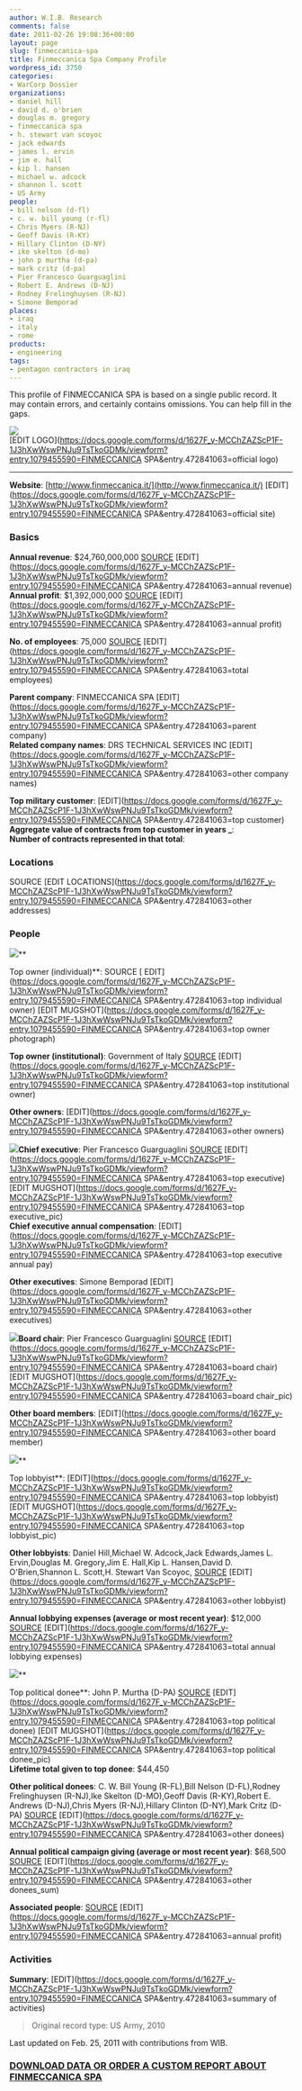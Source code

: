 ```yaml
---
author: W.I.B. Research
comments: false
date: 2011-02-26 19:08:36+00:00
layout: page
slug: finmeccanica-spa
title: Finmeccanica Spa Company Profile
wordpress_id: 3750
categories:
- WarCorp Dossier
organizations:
- daniel hill
- david d. o'brien
- douglas m. gregory
- finmeccanica spa
- h. stewart van scoyoc
- jack edwards
- james l. ervin
- jim e. hall
- kip l. hansen
- michael w. adcock
- shannon l. scott
- US Army
people:
- bill nelson (d-fl)
- c. w. bill young (r-fl)
- Chris Myers (R-NJ)
- Geoff Davis (R-KY)
- Hillary Clinton (D-NY)
- ike skelton (d-mo)
- john p murtha (d-pa)
- mark critz (d-pa)
- Pier Francesco Guarguaglini
- Robert E. Andrews (D-NJ)
- Rodney Frelinghuysen (R-NJ)
- Simone Bemporad
places:
- iraq
- italy
- rome
products:
- engineering
tags:
- pentagon contractors in iraq
---
```


This profile of FINMECCANICA SPA is based on a single public record. It may contain errors, and certainly contains omissions. You can help fill in the gaps.

<!-- more -->

![](/images/2011/02/finmeccanica-logo.jpg)   
[EDIT LOGO](https://docs.google.com/forms/d/1627F_y-MCChZAZScP1F-1J3hXwWswPNJu9TsTkoGDMk/viewform?entry.1079455590=FINMECCANICA SPA&entry.472841063=official logo)

  


* * *

**Website**: [http://www.finmeccanica.it/](http://www.finmeccanica.it/) [EDIT](https://docs.google.com/forms/d/1627F_y-MCChZAZScP1F-1J3hXwWswPNJu9TsTkoGDMk/viewform?entry.1079455590=FINMECCANICA SPA&entry.472841063=official site)

### Basics

**Annual revenue**: $24,760,000,000  [SOURCE](http://www.finmeccanica.it/Corporate/EN/Corporate/Il_Gruppo/Profilo/index.sdo) [EDIT](https://docs.google.com/forms/d/1627F_y-MCChZAZScP1F-1J3hXwWswPNJu9TsTkoGDMk/viewform?entry.1079455590=FINMECCANICA SPA&entry.472841063=annual revenue)  
**Annual profit**: $1,392,000,000  [ SOURCE](http://www.finmeccanica.it/Corporate/EN/Corporate/Investor_Relations/Dati_Finanziari/Principali_dati_finanziari/index.sdo) [EDIT](https://docs.google.com/forms/d/1627F_y-MCChZAZScP1F-1J3hXwWswPNJu9TsTkoGDMk/viewform?entry.1079455590=FINMECCANICA SPA&entry.472841063=annual profit)

**No. of employees**: 75,000 [ SOURCE](http://www.finmeccanica.it/Corporate/EN/Corporate/Il_Gruppo/Profilo/index.sdo) [EDIT](https://docs.google.com/forms/d/1627F_y-MCChZAZScP1F-1J3hXwWswPNJu9TsTkoGDMk/viewform?entry.1079455590=FINMECCANICA SPA&entry.472841063=total employees)

**Parent company**: FINMECCANICA SPA [EDIT](https://docs.google.com/forms/d/1627F_y-MCChZAZScP1F-1J3hXwWswPNJu9TsTkoGDMk/viewform?entry.1079455590=FINMECCANICA SPA&entry.472841063=parent company)  
**Related company names**: DRS TECHNICAL SERVICES INC [EDIT](https://docs.google.com/forms/d/1627F_y-MCChZAZScP1F-1J3hXwWswPNJu9TsTkoGDMk/viewform?entry.1079455590=FINMECCANICA SPA&entry.472841063=other company names)

**Top military customer**:  [EDIT](https://docs.google.com/forms/d/1627F_y-MCChZAZScP1F-1J3hXwWswPNJu9TsTkoGDMk/viewform?entry.1079455590=FINMECCANICA SPA&entry.472841063=top customer)  
**Aggregate value of contracts from top customer in years _**:   
**Number of contracts represented in that total**:   


### Locations

SOURCE [EDIT LOCATIONS](https://docs.google.com/forms/d/1627F_y-MCChZAZScP1F-1J3hXwWswPNJu9TsTkoGDMk/viewform?entry.1079455590=FINMECCANICA SPA&entry.472841063=other addresses)

 

### People

 

![](/images/emptysuit.jpg)**

Top owner (individual)**:  SOURCE [ EDIT](https://docs.google.com/forms/d/1627F_y-MCChZAZScP1F-1J3hXwWswPNJu9TsTkoGDMk/viewform?entry.1079455590=FINMECCANICA SPA&entry.472841063=top individual owner) [EDIT MUGSHOT](https://docs.google.com/forms/d/1627F_y-MCChZAZScP1F-1J3hXwWswPNJu9TsTkoGDMk/viewform?entry.1079455590=FINMECCANICA SPA&entry.472841063=top owner photograph)

**Top owner (institutional)**: Government of Italy [ SOURCE](http://www.finmeccanica.it/Corporate/EN/Corporate/Investor_Relations/Domande_e_Risposte/index.sdo) [EDIT](https://docs.google.com/forms/d/1627F_y-MCChZAZScP1F-1J3hXwWswPNJu9TsTkoGDMk/viewform?entry.1079455590=FINMECCANICA SPA&entry.472841063=top institutional owner)

**Other owners**:  [EDIT](https://docs.google.com/forms/d/1627F_y-MCChZAZScP1F-1J3hXwWswPNJu9TsTkoGDMk/viewform?entry.1079455590=FINMECCANICA SPA&entry.472841063=other owners)

![](/images/2011/02/Pier-Francesco-Guarguaglini-finmeccanica.jpg)**Chief executive**: Pier Francesco Guarguaglini [ SOURCE](http://www.finmeccanica.it/Corporate/EN/Corporate/Il_Gruppo/Profilo/index.sdo) [EDIT](https://docs.google.com/forms/d/1627F_y-MCChZAZScP1F-1J3hXwWswPNJu9TsTkoGDMk/viewform?entry.1079455590=FINMECCANICA SPA&entry.472841063=top executive) [EDIT MUGSHOT](https://docs.google.com/forms/d/1627F_y-MCChZAZScP1F-1J3hXwWswPNJu9TsTkoGDMk/viewform?entry.1079455590=FINMECCANICA SPA&entry.472841063=top executive_pic)  
**Chief executive annual compensation**:   [EDIT](https://docs.google.com/forms/d/1627F_y-MCChZAZScP1F-1J3hXwWswPNJu9TsTkoGDMk/viewform?entry.1079455590=FINMECCANICA SPA&entry.472841063=top executive annual pay)

**Other executives**: Simone Bemporad [EDIT](https://docs.google.com/forms/d/1627F_y-MCChZAZScP1F-1J3hXwWswPNJu9TsTkoGDMk/viewform?entry.1079455590=FINMECCANICA SPA&entry.472841063=other executives)

![](/images/2011/02/Pier-Francesco-Guarguaglini-finmeccanica.jpg)**Board chair**: Pier Francesco Guarguaglini [ SOURCE](http://www.finmeccanica.it/Corporate/EN/Corporate/Il_Gruppo/Profilo/index.sdo) [EDIT](https://docs.google.com/forms/d/1627F_y-MCChZAZScP1F-1J3hXwWswPNJu9TsTkoGDMk/viewform?entry.1079455590=FINMECCANICA SPA&entry.472841063=board chair) [EDIT MUGSHOT](https://docs.google.com/forms/d/1627F_y-MCChZAZScP1F-1J3hXwWswPNJu9TsTkoGDMk/viewform?entry.1079455590=FINMECCANICA SPA&entry.472841063=board chair_pic)

**Other board members**:  [EDIT](https://docs.google.com/forms/d/1627F_y-MCChZAZScP1F-1J3hXwWswPNJu9TsTkoGDMk/viewform?entry.1079455590=FINMECCANICA SPA&entry.472841063=other board member)

![](/images/emptysuit.jpg)**

Top lobbyist**:  [EDIT](https://docs.google.com/forms/d/1627F_y-MCChZAZScP1F-1J3hXwWswPNJu9TsTkoGDMk/viewform?entry.1079455590=FINMECCANICA SPA&entry.472841063=top lobbyist) [EDIT MUGSHOT](https://docs.google.com/forms/d/1627F_y-MCChZAZScP1F-1J3hXwWswPNJu9TsTkoGDMk/viewform?entry.1079455590=FINMECCANICA SPA&entry.472841063=top lobbyist_pic)

**Other lobbyists**: Daniel Hill,Michael W. Adcock,Jack Edwards,James L. Ervin,Douglas M. Gregory,Jim E. Hall,Kip L. Hansen,David D. O'Brien,Shannon L. Scott,H. Stewart Van Scoyoc, [ SOURCE](http://influenceexplorer.com/organization/finmeccanica-spa/ff713c7b82f948afb8d48d1ec47146c8) [EDIT](https://docs.google.com/forms/d/1627F_y-MCChZAZScP1F-1J3hXwWswPNJu9TsTkoGDMk/viewform?entry.1079455590=FINMECCANICA SPA&entry.472841063=other lobbyist)

**Annual lobbying expenses (average or most recent year)**: $12,000  [ SOURCE](http://influenceexplorer.com/organization/finmeccanica-spa/ff713c7b82f948afb8d48d1ec47146c8) [EDIT](https://docs.google.com/forms/d/1627F_y-MCChZAZScP1F-1J3hXwWswPNJu9TsTkoGDMk/viewform?entry.1079455590=FINMECCANICA SPA&entry.472841063=total annual lobbying expenses)

![](/images/emptysuit.jpg)**

Top political donee**: John P. Murtha (D-PA) [ SOURCE](http://influenceexplorer.com/organization/finmeccanica-spa/ff713c7b82f948afb8d48d1ec47146c8) [EDIT](https://docs.google.com/forms/d/1627F_y-MCChZAZScP1F-1J3hXwWswPNJu9TsTkoGDMk/viewform?entry.1079455590=FINMECCANICA SPA&entry.472841063=top political donee) [EDIT MUGSHOT](https://docs.google.com/forms/d/1627F_y-MCChZAZScP1F-1J3hXwWswPNJu9TsTkoGDMk/viewform?entry.1079455590=FINMECCANICA SPA&entry.472841063=top political donee_pic)  
**Lifetime total given to top donee**: $44,450  

**Other political donees**: C. W. Bill Young (R-FL),Bill Nelson (D-FL),Rodney Frelinghuysen (R-NJ),Ike Skelton (D-MO),Geoff Davis (R-KY),Robert E. Andrews (D-NJ),Chris Myers (R-NJ),Hillary Clinton (D-NY),Mark Critz (D-PA) [ SOURCE](http://influenceexplorer.com/organization/finmeccanica-spa/ff713c7b82f948afb8d48d1ec47146c8) [EDIT](https://docs.google.com/forms/d/1627F_y-MCChZAZScP1F-1J3hXwWswPNJu9TsTkoGDMk/viewform?entry.1079455590=FINMECCANICA SPA&entry.472841063=other donees)

**Annual political campaign giving (average or most recent year)**: $68,500  [ SOURCE](http://influenceexplorer.com/organization/finmeccanica-spa/ff713c7b82f948afb8d48d1ec47146c8) [EDIT](https://docs.google.com/forms/d/1627F_y-MCChZAZScP1F-1J3hXwWswPNJu9TsTkoGDMk/viewform?entry.1079455590=FINMECCANICA SPA&entry.472841063=other donees_sum)

**Associated people**:  [ SOURCE](http://www.finmeccanica.it/Corporate/EN/Corporate/Investor_Relations/Dati_Finanziari/Principali_dati_finanziari/index.sdo) [EDIT](https://docs.google.com/forms/d/1627F_y-MCChZAZScP1F-1J3hXwWswPNJu9TsTkoGDMk/viewform?entry.1079455590=FINMECCANICA SPA&entry.472841063=annual profit)

### Activities

**Summary**:  [EDIT](https://docs.google.com/forms/d/1627F_y-MCChZAZScP1F-1J3hXwWswPNJu9TsTkoGDMk/viewform?entry.1079455590=FINMECCANICA SPA&entry.472841063=summary of activities)  


> Original record type: US Army, 2010

Last updated on Feb. 25, 2011 with contributions from WIB.

### [DOWNLOAD DATA OR ORDER A CUSTOM REPORT ABOUT FINMECCANICA SPA](https://docs.google.com/forms/d/1EhPGClcSnLWEdy0nofZsgmeX7Bztc5p13_rYSuKPFHw/viewform?entry.249816489=)

  
